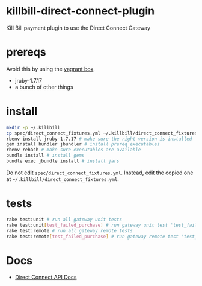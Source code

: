 # killbill-direct-connect-plugin

Kill Bill payment plugin to use the Direct Connect Gateway

# prereqs

Avoid this by using the [vagrant box](https://github.com/NGPVAN/killbill-you-vagrant).

- jruby-1.7.17
- a bunch of other things

# install

```sh
mkdir -p ~/.killbill
cp spec/direct_connect_fixtures.yml ~/.killbill/direct_connect_fixtures.yml # edit the ~ one to have your credentials
rbenv install jruby-1.7.17 # make sure the right version is installed
gem install bundler jbundler # install prereq executables
rbenv rehash # make sure executables are available
bundle install # install gems
bundle exec jbundle install # install jars
```

Do not edit `spec/direct_connect_fixtures.yml`. Instead, edit the copied one at `~/.killbill/direct_connect_fixtures.yml`.

# tests

```sh
rake test:unit # run all gateway unit tests
rake test:unit[test_failed_purchase] # run gateway unit test 'test_failed_purchase'
rake test:remote # run all gateway remote tests
rake test:remote[test_failed_purchase] # run gateway remote test 'test_failed_purchase'
```

# Docs

- [Direct Connect API Docs](https://gateway.1directconnect.com/paygate/nethelp/)
